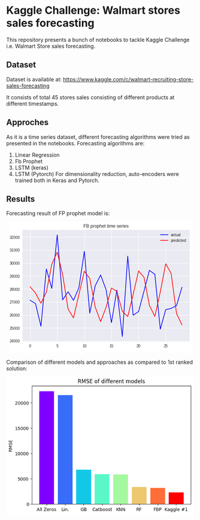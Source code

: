 # Kaggle Challenge: Walmart stores sales forecasting
This repository presents a bunch of notebooks to tackle Kaggle Challenge i.e. Walmart Store sales forecasting. 

## Dataset
Dataset is available at:
https://www.kaggle.com/c/walmart-recruiting-store-sales-forecasting

It consists of total 45 stores sales consisting of different products at different timestamps. 

## Approches
As it is a time series dataset, different forecasting algorithms were tried as presented in the notebooks. Forecasting algorithms are:
1. Linear Regression
2. Fb Prophet
3. LSTM (keras)
4. LSTM (Pytorch)
For dimensionality reduction, auto-encoders were trained both in Keras and Pytorch.

## Results
Forecasting result of FP prophet model is:
<p align="center"><img src="fb_prophet result.PNG"></p>

Comparison of different models and approaches as compared to 1st ranked solution:
<p align="center"><img src="rmse comparisons.PNG"></p>

